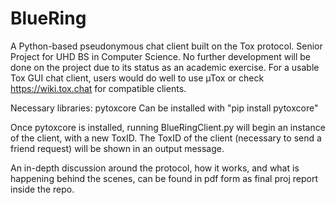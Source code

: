 # BlueRing
A Python-based pseudonymous chat client built on the Tox protocol. Senior Project for UHD BS in Computer Science.
No further development will be done on the project due to its status as an academic exercise.
For a usable Tox GUI chat client, users would do well to use µTox or check https://wiki.tox.chat for compatible clients.

Necessary libraries: pytoxcore
Can be installed with "pip install pytoxcore"

Once pytoxcore is installed, running BlueRingClient.py will begin an instance of the client, with a new ToxID.
The ToxID of the client (necessary to send a friend request) will be shown in an output message.

An in-depth discussion around the protocol, how it works, and what is happening behind the scenes, 
can be found in pdf form as final proj report inside the repo.
